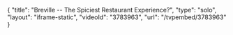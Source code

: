 {
    "title": "Breville -- The Spiciest Restaurant Experience?",
    "type": "solo",
    "layout": "iframe-static",
    "videoId": "3783963",
    "url": "\/tvpembed\/3783963"
}